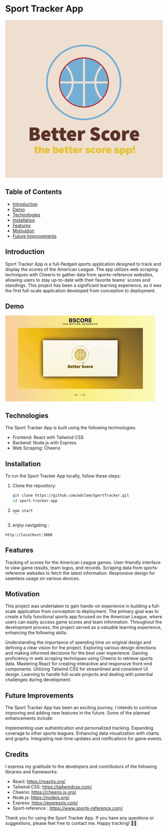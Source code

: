 # Sport Tracker App

![Sport Tracker App Screenshot](src/assets/Bscorelogo2.png)

## Table of Contents
- [Introduction](#introduction)
- [Demo](#demo)
- [Technologies](#technologies)
- [Installation](#installation)
- [Features](#features)
- [Motivation](#motivation)
- [Future Improvements](#future_improvements)

## Introduction
Sport Tracker App is a full-fledged sports application designed to track and display the scores of the American League. The app utilizes web scraping techniques with Cheerio to gather data from sports-reference websites, allowing users to stay up-to-date with their favorite teams' scores and standings. This project has been a significant learning experience, as it was the first full-scale application developed from conception to deployment.

## Demo
![Sport Tracker App Demo](bscore.gif)

## Technologies
The Sport Tracker App is built using the following technologies:
- Frontend: React with Tailwind CSS
- Backend: Node.js with Express
- Web Scraping: Cheerio

## Installation
To run the Sport Tracker App locally, follow these steps:

1. Clone the repository:
   ```bash
   git clone https://github.com/wdclem/SportTracker.git
   cd sport-tracker-app
   ```

2. ````
   npm start
   ```
3. enjoy navigating :
````
http://localhost:3000
````


## Features
Tracking of scores for the American League games.
User-friendly interface to view game results, team logos, and records.
Scraping data from sports-reference websites to fetch the latest information.
Responsive design for seamless usage on various devices.

## Motivation
This project was undertaken to gain hands-on experience in building a full-scale application from conception to deployment. The primary goal was to create a fully functional sports app focused on the American League, where users can easily access game scores and team information. Throughout the development process, the project served as a valuable learning experience, enhancing the following skills:

Understanding the importance of spending time on original design and defining a clear vision for the project.
Exploring various design directions and making informed decisions for the best user experience.
Gaining proficiency in web scraping techniques using Cheerio to retrieve sports data.
Mastering React for creating interactive and responsive front-end components.
Utilizing Tailwind CSS for streamlined and consistent UI design.
Learning to handle full-scale projects and dealing with potential challenges during development.

## Future Improvements
The Sport Tracker App has been an exciting journey, I intends to continue improving and adding new features in the future. Some of the planned enhancements include:

Implementing user authentication and personalized tracking.
Expanding coverage to other sports leagues.
Enhancing data visualization with charts and graphs.
Integrating real-time updates and notifications for game events.

## Credits
I express my gratitude to the developers and contributors of the following libraries and frameworks:

* React: https://reactjs.org/
* Tailwind CSS: https://tailwindcss.com/
* Cheerio: https://cheerio.js.org/
* Node.js: https://nodejs.org/
* Express: https://expressjs.com/
* Sport-reference : https://www.sports-reference.com/

Thank you for using the Sport Tracker App. If you have any questions or suggestions, please feel free to contact me. Happy tracking! 🏀🎉
